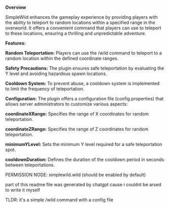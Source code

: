**Overview**

SimpleWild enhances the gameplay experience by providing players with the ability to teleport to random locations within a specified range in the overworld. It offers a convenient command that players can use to teleport to these locations, ensuring a thrilling and unpredictable adventure.

**Features:**

**Random Teleportation:** Players can use the /wild command to teleport to a random location within the defined coordinate ranges.

**Safety Precautions:** The plugin ensures safe teleportation by evaluating the Y level and avoiding hazardous spawn locations.

**Cooldown System:** To prevent abuse, a cooldown system is implemented to limit the frequency of teleportation.

**Configuration:** The plugin offers a configuration file (config.properties) that allows server administrators to customize various aspects:

**coordinateXRange:** Specifies the range of X coordinates for random teleportation.

**coordinateZRange:** Specifies the range of Z coordinates for random teleportation.

**minimumYLevel:** Sets the minimum Y level required for a safe teleportation spot.

**cooldownDuration:** Defines the duration of the cooldown period in seconds between teleportations.

PERMISSION NODE: simplewild.wild (should be enabled by default)

part of this readme file was generated by chatgpt cause i couldnt be arsed to write it myself

TLDR: it's a simple /wild command with a config file
